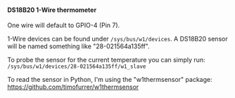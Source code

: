 #### DS18B20 1-Wire thermometer
One wire will default to GPIO-4 (Pin 7).

1-Wire devices can be found under `/sys/bus/w1/devices`.
A DS18B20 sensor will be named something like "28-021564a135ff".

To probe the sensor for the current temperature you can simply run:
`/sys/bus/w1/devices/28-021564a135ff/w1_slave`

To read the sensor in Python, I'm using the "w1thermsensor" package:
https://github.com/timofurrer/w1thermsensor
